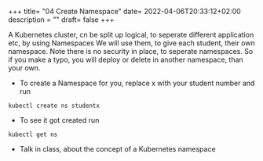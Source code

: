 +++
title= "04 Create Namespace"
date= 2022-04-06T20:33:12+02:00
description = ""
draft= false
+++

A Kubernetes cluster, cn be split up logical, to seperate different application etc, by using Namespaces
We will use them, to give each student, their own namespace.
Note there is no security in place, to seperate namespaces. So if you make a typo, you will deploy or delete in another namespace, than your own.


- To create a Namespace for you, replace x with your student number and run

 ```kubectl create ns studentx``` 

- To see it got created run 

```kubectl get ns```

- Talk in class, about the concept of a Kubernetes namespace
